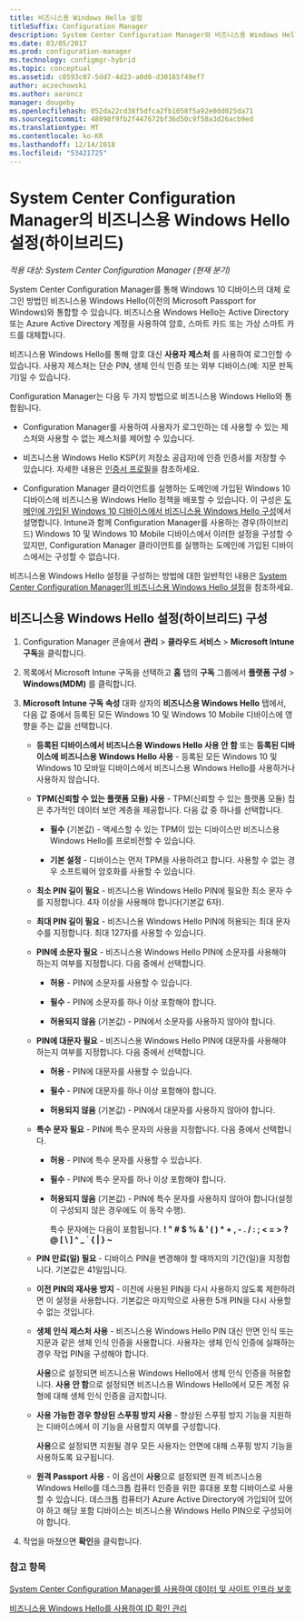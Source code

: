 ```yaml
---
title: 비즈니스용 Windows Hello 설정
titleSuffix: Configuration Manager
description: System Center Configuration Manager와 비즈니스용 Windows Hello를 통합하는 방법을 알아봅니다.
ms.date: 03/05/2017
ms.prod: configuration-manager
ms.technology: configmgr-hybrid
ms.topic: conceptual
ms.assetid: c0593c07-5dd7-4d23-a0d8-d30165f49ef7
author: aczechowski
ms.author: aaroncz
manager: dougeby
ms.openlocfilehash: 052da22cd38f5dfca2fb1058f5a92e0dd025da71
ms.sourcegitcommit: 48098f9fb2f447672bf36d50c9f58a3d26acb9ed
ms.translationtype: MT
ms.contentlocale: ko-KR
ms.lasthandoff: 12/14/2018
ms.locfileid: "53421725"
---
```

# <a name="windows-hello-for-business-settings-in-system-center-configuration-manager-hybrid"></a>System Center Configuration Manager의 비즈니스용 Windows Hello 설정(하이브리드)

*적용 대상: System Center Configuration Manager (현재 분기)*

System Center Configuration Manager를 통해 Windows 10 디바이스의 대체 로그인 방법인 비즈니스용 Windows Hello(이전의 Microsoft Passport for Windows)와 통합할 수 있습니다. 비즈니스용 Windows Hello는 Active Directory 또는 Azure Active Directory 계정을 사용하여 암호, 스마트 카드 또는 가상 스마트 카드를 대체합니다.  

비즈니스용 Windows Hello를 통해 암호 대신 **사용자 제스처** 를 사용하여 로그인할 수 있습니다. 사용자 제스처는 단순 PIN, 생체 인식 인증 또는 외부 디바이스(예: 지문 판독기)일 수 있습니다.  

 Configuration Manager는 다음 두 가지 방법으로 비즈니스용 Windows Hello와 통합됩니다.  

-   Configuration Manager를 사용하여 사용자가 로그인하는 데 사용할 수 있는 제스처와 사용할 수 없는 제스처를 제어할 수 있습니다.  

-   비즈니스용 Windows Hello KSP(키 저장소 공급자)에 인증 인증서를 저장할 수 있습니다. 자세한 내용은 [인증서 프로필](create-pfx-certificate-profiles.md)을 참조하세요.  

- Configuration Manager 클라이언트를 실행하는 도메인에 가입된 Windows 10 디바이스에 비즈니스용 Windows Hello 정책을 배포할 수 있습니다. 이 구성은 [도메인에 가입된 Windows 10 디바이스에서 비즈니스용 Windows Hello 구성](../../protect/deploy-use/windows-hello-for-business-settings.md#configure-windows-hello-for-business-on-domain-joined-windows-10-devices)에서 설명합니다. Intune과 함께 Configuration Manager를 사용하는 경우(하이브리드) Windows 10 및 Windows 10 Mobile 디바이스에서 이러한 설정을 구성할 수 있지만, Configuration Manager 클라이언트를 실행하는 도메인에 가입된 디바이스에서는 구성할 수 없습니다.   

비즈니스용 Windows Hello 설정을 구성하는 방법에 대한 일반적인 내용은 [System Center Configuration Manager의 비즈니스용 Windows Hello 설정](../../protect/deploy-use/windows-hello-for-business-settings.md)을 참조하세요.

## <a name="configure-windows-hello-for-business-settings-hybrid"></a>비즈니스용 Windows Hello 설정(하이브리드) 구성  

1. Configuration Manager 콘솔에서 **관리** > **클라우드 서비스** > **Microsoft Intune 구독**을 클릭합니다.  

2. 목록에서 Microsoft Intune 구독을 선택하고 **홈** 탭의 **구독** 그룹에서 **플랫폼 구성** > **Windows(MDM)** 를 클릭합니다.  

3. **Microsoft Intune 구독 속성** 대화 상자의 **비즈니스용 Windows Hello** 탭에서, 다음 값 중에서 등록된 모든 Windows 10 및 Windows 10 Mobile 디바이스에 영향을 주는 값을 선택합니다.  

   - **등록된 디바이스에서 비즈니스용 Windows Hello 사용 안 함** 또는 **등록된 디바이스에 비즈니스용 Windows Hello 사용** - 등록된 모든 Windows 10 및 Windows 10 모바일 디바이스에서 비즈니스용 Windows Hello를 사용하거나 사용하지 않습니다.  

   - **TPM(신뢰할 수 있는 플랫폼 모듈) 사용** - TPM(신뢰할 수 있는 플랫폼 모듈) 칩은 추가적인 데이터 보안 계층을 제공합니다. 다음 값 중 하나를 선택합니다.  

     -   **필수** (기본값) - 액세스할 수 있는 TPM이 있는 디바이스만 비즈니스용 Windows Hello를 프로비전할 수 있습니다.  

     -   **기본 설정** - 디바이스는 먼저 TPM을 사용하려고 합니다. 사용할 수 없는 경우 소프트웨어 암호화를 사용할 수 있습니다.  

   - **최소 PIN 길이 필요** - 비즈니스용 Windows Hello PIN에 필요한 최소 문자 수를 지정합니다. 4자 이상을 사용해야 합니다(기본값 6자).  

   - **최대 PIN 길이 필요** - 비즈니스용 Windows Hello PIN에 허용되는 최대 문자 수를 지정합니다. 최대 127자를 사용할 수 있습니다.  

   - **PIN에 소문자 필요** - 비즈니스용 Windows Hello PIN에 소문자를 사용해야 하는지 여부를 지정합니다. 다음 중에서 선택합니다.  

     -   **허용** - PIN에 소문자를 사용할 수 있습니다.  

     -   **필수** - PIN에 소문자를 하나 이상 포함해야 합니다.  

     -   **허용되지 않음** (기본값) - PIN에서 소문자를 사용하지 않아야 합니다.  

   - **PIN에 대문자 필요** - 비즈니스용 Windows Hello PIN에 대문자를 사용해야 하는지 여부를 지정합니다. 다음 중에서 선택합니다.  

     -   **허용** - PIN에 대문자를 사용할 수 있습니다.  

     -   **필수** - PIN에 대문자를 하나 이상 포함해야 합니다.  

     -   **허용되지 않음** (기본값) - PIN에서 대문자를 사용하지 않아야 합니다.  

   - **특수 문자 필요** - PIN에 특수 문자의 사용을 지정합니다. 다음 중에서 선택합니다.  

     - **허용** - PIN에 특수 문자를 사용할 수 있습니다.  

     - **필수** - PIN에 특수 문자를 하나 이상 포함해야 합니다.  

     - **허용되지 않음** (기본값) - PIN에 특수 문자를 사용하지 않아야 합니다(설정이 구성되지 않은 경우에도 이 동작 수행).  

       특수 문자에는 다음이 포함됩니다. **! " # $ % & ' ( ) \* + , - . / : ; < = > ? @ [ \ ] ^ _ ` { &#124; } ~**  

   - **PIN 만료(일) 필요** - 디바이스 PIN을 변경해야 할 때까지의 기간(일)을 지정합니다. 기본값은 41일입니다.  

   - **이전 PIN의 재사용 방지** - 이전에 사용된 PIN을 다시 사용하지 않도록 제한하려면 이 설정을 사용합니다. 기본값은 마지막으로 사용한 5개 PIN을 다시 사용할 수 없는 것입니다.  

   - **생체 인식 제스처 사용** - 비즈니스용 Windows Hello PIN 대신 안면 인식 또는 지문과 같은 생체 인식 인증을 사용합니다. 사용자는 생체 인식 인증에 실패하는 경우 작업 PIN을 구성해야 합니다.  

      **사용**으로 설정되면 비즈니스용 Windows Hello에서 생체 인식 인증을 허용합니다.  **사용 안 함**으로 설정되면 비즈니스용 Windows Hello에서 모든 계정 유형에 대해 생체 인식 인증을 금지합니다.  

   - **사용 가능한 경우 향상된 스푸핑 방지 사용** - 향상된 스푸핑 방지 기능을 지원하는 디바이스에서 이 기능을 사용할지 여부를 구성합니다.  

      **사용**으로 설정되면 지원될 경우 모든 사용자는 안면에 대해 스푸핑 방지 기능을 사용하도록 요구됩니다.  

   - **원격 Passport 사용** - 이 옵션이 **사용**으로 설정되면 원격 비즈니스용 Windows Hello를 데스크톱 컴퓨터 인증을 위한 휴대용 포함 디바이스로 사용할 수 있습니다. 데스크톱 컴퓨터가 Azure Active Directory에 가입되어 있어야 하고 해당 포함 디바이스는 비즈니스용 Windows Hello PIN으로 구성되어야 합니다.  

4. 작업을 마쳤으면 **확인**을 클릭합니다.  

### <a name="see-also"></a>참고 항목  
 [System Center Configuration Manager를 사용하여 데이터 및 사이트 인프라 보호](../../protect/understand/protect-data-and-site-infrastructure.md)

 [비즈니스용 Windows Hello를 사용하여 ID 확인 관리](https://technet.microsoft.com/itpro/windows/keep-secure/manage-identity-verification-using-microsoft-passport)  
